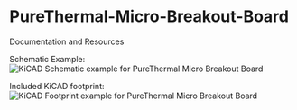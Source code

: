 # PureThermal-Micro-Breakout-Board 
Documentation and Resources

Schematic Example:
![KiCAD Schematic example for PureThermal Micro Breakout Board](https://github.com/griffin175/PureThermal-Micro-Breakout-Board/blob/main/Microbob-kicad-schematic.png?raw=true)

Included KiCAD footprint:
![KiCAD Footprint example for PureThermal Micro Breakout Board](https://github.com/griffin175/PureThermal-Micro-Breakout-Board/blob/main/Microbob-kicad-footprint.png?raw=true)
